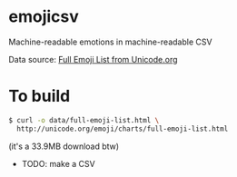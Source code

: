 # emojicsv

Machine-readable emotions in machine-readable CSV

Data source: [Full Emoji List from Unicode.org](http://unicode.org/emoji/charts/full-emoji-list.html) 


# To build

~~~sh
$ curl -o data/full-emoji-list.html \
  http://unicode.org/emoji/charts/full-emoji-list.html
~~~

(it's a 33.9MB download btw)


- TODO: make a CSV
